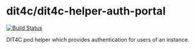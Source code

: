 # dit4c/dit4c-helper-auth-portal

[![Build Status](https://travis-ci.org/dit4c/dit4c-helper-auth-portal.svg?branch=master)](https://travis-ci.org/dit4c/dit4c-helper-auth-portal)

DIT4C pod helper which provides authentication for users of an instance.
